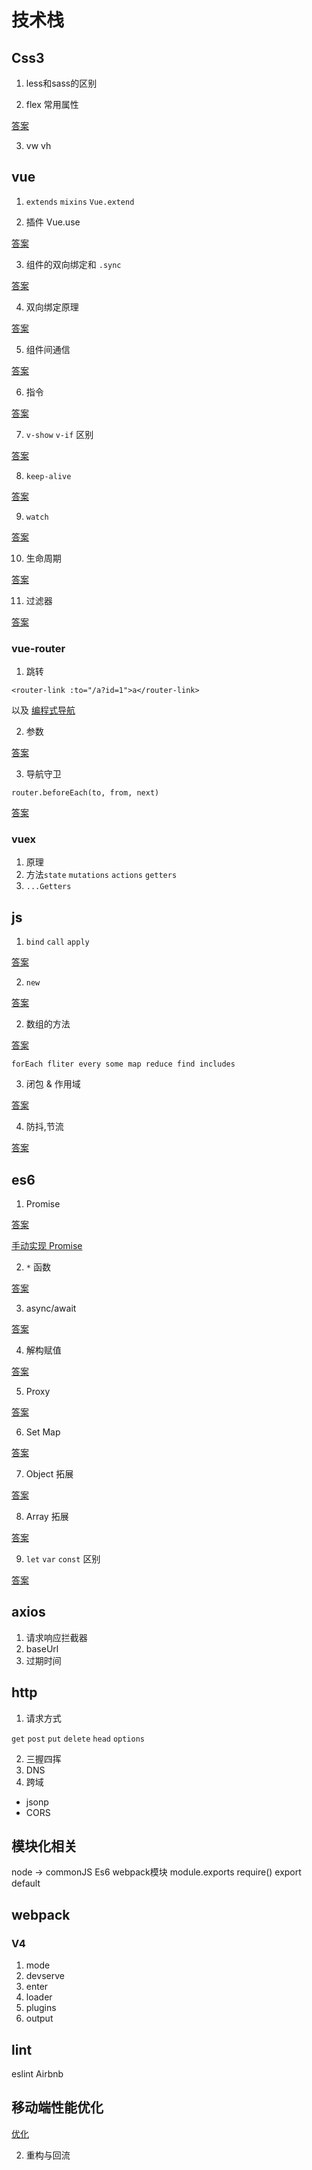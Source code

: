 # 技术栈


## Css3

1. less和sass的区别

2. flex 常用属性

[答案](/css/flex.html)

3. vw vh


## vue

1. `extends`  `mixins` `Vue.extend`


2. 插件 Vue.use

[答案](/vue/plugins.html)

3. 组件的双向绑定和 `.sync`

[答案](/vue/passVal.html)

4. 双向绑定原理

[答案](/vue/v-model.html)

5. 组件间通信

[答案](/vue/passVal.html)

6. 指令

[答案](/vue/directive.html)

7. `v-show` `v-if` 区别

[答案](/vue/base-2.html#效果指令)

8. `keep-alive`

[答案](/vue/keep-alive.html)

9. `watch`

[答案](/vue/watch.html)

10. 生命周期

[答案](/vue/lifeCycle.html#生命周期)

11. 过滤器

[答案](/vue/filter.html#自定义全局过滤器)

### vue-router
1. 跳转

```vue
<router-link :to="/a?id=1">a</router-link>
```

以及 [编程式导航](/vue/router.html#编程式导航)

2. 参数

[答案](/vue/router.html#路由的参数)

3. 导航守卫

`router.beforeEach(to, from, next)`

[答案](/vue/router.html#导航守卫)

### vuex

1. 原理
2. 方法`state`  `mutations` `actions` `getters`
3. `...Getters`

## js
1. `bind` `call` `apply`

[答案](/js/this-fn.html)

2. `new`

[答案](/js/this-fn.html#实现-new)

2. 数组的方法

[答案](/js/array-fn.html#判断数组的方法)

`forEach fliter every some map reduce find includes`

3. 闭包 & 作用域

[答案](/js/closure.html)

4. 防抖,节流

[答案](/js/writeCode.html#防抖)

## es6

1. Promise

[答案](/js/ES6-02.html#promise)

[手动实现 Promise](/js/writeCode.html#实现-promise)

2. `*` 函数

[答案](/js/ES6-02.html#generator)

3. async/await

[答案](/js/ES6-02.html#async)

4. 解构赋值

[答案](/js/ES6-02.html#async)

5. Proxy

[答案](/js/ES6-02.html#proxy)

6. Set Map

[答案](/js/ES6-01.html#set和map)

7. Object 拓展

[答案](/js/ES6-02.html#async)

8. Array 拓展

[答案](/js/ES6-02.html#async)

9. `let` `var` `const` 区别

[答案](/js/ES6-01.html#let与const)

## axios
1. 请求响应拦截器
2. baseUrl
3. 过期时间

## http
1. 请求方式 

`get` `post` `put` `delete` `head` `options`

2. 三握四挥
3. DNS
4. 跨域
 + jsonp
 + CORS

## 模块化相关
node -> commonJS
Es6
webpack模块
module.exports
require()
export default

## webpack


### V4

1. mode
2. devserve
3. enter
4. loader
5. plugins
6. output


## lint

eslint  Airbnb



## 移动端性能优化

[优化](https://juejin.im/post/5a45d8e2f265da431e1715b9)

2. 重构与回流